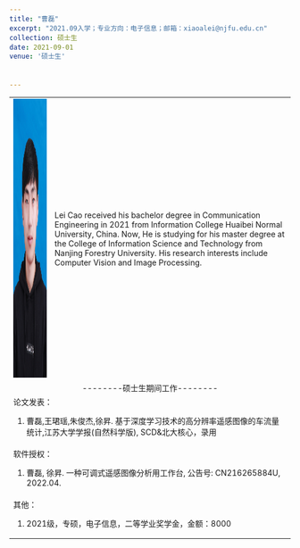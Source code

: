 ```yaml
---
title: "曹磊"
excerpt: "2021.09入学；专业方向：电子信息；邮箱：xiaoalei@njfu.edu.cn"
collection: 硕士生
date: 2021-09-01
venue: '硕士生'


---
```

<table border="0">
<tr>
  <td> <img src='/images/leicao.jpg' height="500" width="408">  </td>
  <td>Lei Cao received his bachelor degree in Communication Engineering in 2021 from Information College Huaibei Normal University, China. Now, He is studying for his master degree at the College of Information Science and Technology from Nanjing Forestry University. His research interests include Computer Vision and Image Processing.
</td>
</tr>

<tr>
<td colspan="2" align="center">--------硕士生期间工作--------
</td>
</tr>

<tr>
<td colspan="2">论文发表：
<ol class="level_1">
<li>曹磊,王珺瑶,朱俊杰,徐昇. 基于深度学习技术的高分辨率遥感图像的车流量统计,江苏大学学报(自然科学版), SCD&北大核心，录用 </li>
</ol>
</td>
</tr>

<tr>
<td colspan="2">软件授权：
<ol class="level_1">
<li> 曹磊, 徐昇. 一种可调式遥感图像分析用工作台, 公告号: CN216265884U, 2022.04. </li>
</ol>
</td>
</tr>

<tr>
<td colspan="2">其他：
<ol class="level_1">
<li> 2021级，专硕，电子信息，二等学业奖学金，金额：8000 </li>
</ol>
</td>
</tr>

</table>